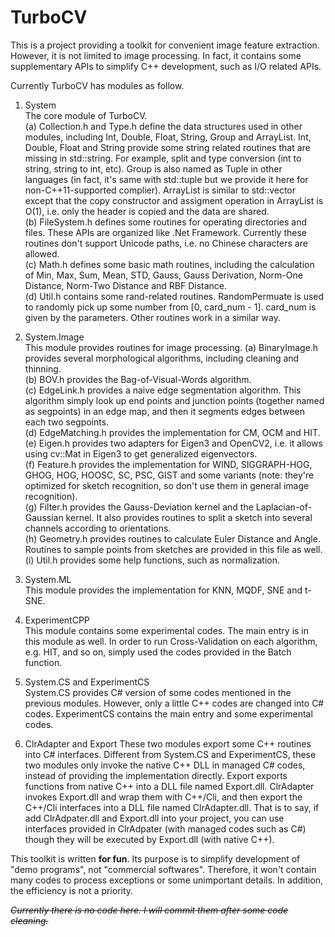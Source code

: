 TurboCV
=======

This is a project providing a toolkit for convenient image feature extraction.
However, it is not limited to image processing. In fact, it contains some supplementary APIs to simplify C++ development, such as I/O related APIs.  

Currently TurboCV has modules as follow.  
1. System  
    The core module of TurboCV.  
    (a) Collection.h and Type.h define the data structures used in other modules, including Int, Double, Float, String, Group and ArrayList. Int, Double, Float and String provide some string related routines that are missing in std::string. For example, split and type conversion (int to string, string to int, etc). Group is also named as Tuple in other languages (in fact, it's same with std::tuple but we provide it here for non-C++11-supported complier). ArrayList is similar to std::vector except that the copy constructor and assigment operation in ArrayList is O(1), i.e. only the header is copied and the data are shared.  
    (b) FileSystem.h defines some routines for operating directories and files. These APIs are organized like .Net Framework. Currently these routines don't support Unicode paths, i.e. no Chinese characters are allowed.  
    (c) Math.h defines some basic math routines, including the calculation of Min, Max, Sum, Mean, STD, Gauss, Gauss Derivation, Norm-One Distance, Norm-Two Distance and RBF Distance.     
    (d) Util.h contains some rand-related routines. RandomPermuate is used to randomly pick up some number from [0, card_num - 1]. card_num is given by the parameters. Other routines work in a similar way.  

2. System.Image  
    This module provides routines for image processing.
    (a) BinaryImage.h provides several morphological algorithms, including cleaning and thinning.  
    (b) BOV.h provides the Bag-of-Visual-Words algorithm.  
    (c) EdgeLink.h provides a naive edge segmentation algorithm. This algorithm simply look up end points and junction points (together named as segpoints) in an edge map, and then it segments edges between each two segpoints.  
    (d) EdgeMatching.h provides the implementation for CM, OCM and HIT.  
    (e) Eigen.h provides two adapters for Eigen3 and OpenCV2, i.e. it allows using cv::Mat in Eigen3 to get generalized eigenvectors.  
    (f) Feature.h provides the implementation for WIND, SIGGRAPH-HOG, GHOG, HOG, HOOSC, SC, PSC, GIST and some variants (note: they're optimized for sketch recognition, so don't use them in general image recognition).  
    (g) Filter.h provides the Gauss-Deviation kernel and the Laplacian-of-Gaussian kernel. It also provides routines to split a sketch into several channels according to orientations.  
    (h) Geometry.h provides routines to calculate Euler Distance and Angle. Routines to sample points from sketches are provided in this file as well.  
    (i) Util.h provides some help functions, such as normalization.  

3. System.ML  
    This module provides the implementation for KNN, MQDF, SNE and t-SNE.  

4. ExperimentCPP  
    This module contains some experimental codes. The main entry is in this module as well. In order to run Cross-Validation on each algorithm, e.g. HIT, and so on, simply used the codes provided in the Batch function.  

5. System.CS and ExperimentCS  
    System.CS provides C# version of some codes mentioned in the previous modules. However, only a little C++ codes are changed into C# codes. ExperimentCS contains the main entry and some experimental codes.  

6. ClrAdapter and Export
    These two modules export some C++ routines into C# interfaces. Different from System.CS and ExperimentCS, these two modules only invoke the native C++ DLL in managed C# codes, instead of providing the implementation directly. Export exports functions from native C++ into a DLL file named Export.dll. ClrAdapter invokes Export.dll and wrap them with C++/Cli, and then export the C++/Cli interfaces into a DLL file named ClrAdapter.dll. That is to say, if add ClrAdpater.dll and Export.dll into your project, you can use interfaces provided in ClrAdpater (with managed codes such as C#) though they will be executed by Export.dll (with native C++).  

This toolkit is written **for fun**. Its purpose is to simplify development of "demo programs", not "commercial softwares". Therefore, it won't contain many codes to process exceptions or some unimportant details. In addition, the efficiency is not a priority.

~~*Currently there is no code here. I will commit them after some code cleaning.*~~
